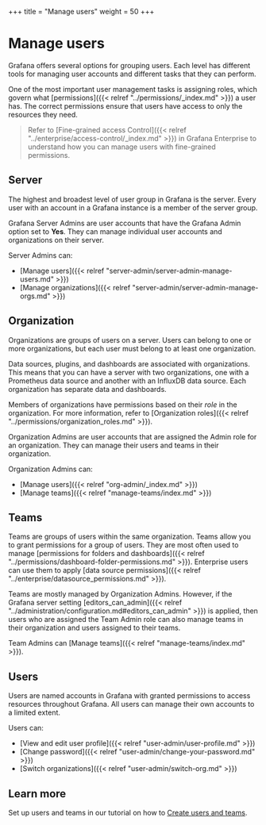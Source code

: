 +++
title = "Manage users"
weight = 50
+++

# Manage users

Grafana offers several options for grouping users. Each level has different tools for managing user accounts and different tasks that they can perform.

One of the most important user management tasks is assigning roles, which govern what [permissions]({{< relref "../permissions/_index.md" >}}) a user has. The correct permissions ensure that users have access to only the resources they need.

> Refer to [Fine-grained access Control]({{< relref "../enterprise/access-control/_index.md" >}}) in Grafana Enterprise to understand how you can manage users with fine-grained permissions.

## Server

The highest and broadest level of user group in Grafana is the server. Every user with an account in a Grafana instance is a member of the server group.

Grafana Server Admins are user accounts that have the Grafana Admin option set to **Yes**. They can manage individual user accounts and organizations on their server.

Server Admins can:

- [Manage users]({{< relref "server-admin/server-admin-manage-users.md" >}})
- [Manage organizations]({{< relref "server-admin/server-admin-manage-orgs.md" >}})

## Organization

Organizations are groups of users on a server. Users can belong to one or more organizations, but each user must belong to at least one organization.

Data sources, plugins, and dashboards are associated with organizations. This means that you can have a server with two organizations, one with a Prometheus data source and another with an InfluxDB data source. Each organization has separate data and dashboards.

Members of organizations have permissions based on their _role_ in the organization. For more information, refer to [Organization roles]({{< relref "../permissions/organization_roles.md" >}}).

Organization Admins are user accounts that are assigned the Admin role for an organization. They can manage their users and teams in their organization.

Organization Admins can:

- [Manage users]({{< relref "org-admin/_index.md" >}})
- [Manage teams]({{< relref "manage-teams/index.md" >}})

## Teams

Teams are groups of users within the same organization. Teams allow you to grant permissions for a group of users. They are most often used to manage [permissions for folders and dashboards]({{< relref "../permissions/dashboard-folder-permissions.md" >}}). Enterprise users can use them to apply [data source permissions]({{< relref "../enterprise/datasource_permissions.md" >}}).

Teams are mostly managed by Organization Admins. However, if the Grafana server setting [editors_can_admin]({{< relref "../administration/configuration.md#editors_can_admin" >}}) is applied, then users who are assigned the Team Admin role can also manage teams in their organization and users assigned to their teams.

Team Admins can [Manage teams]({{< relref "manage-teams/index.md" >}}).

## Users

Users are named accounts in Grafana with granted permissions to access resources throughout Grafana. All users can manage their own accounts to a limited extent.

Users can:

- [View and edit user profile]({{< relref "user-admin/user-profile.md" >}})
- [Change password]({{< relref "user-admin/change-your-password.md" >}})
- [Switch organizations]({{< relref "user-admin/switch-org.md" >}})

## Learn more

Set up users and teams in our tutorial on how to [Create users and teams](https://grafana.com/tutorials/create-users-and-teams).
